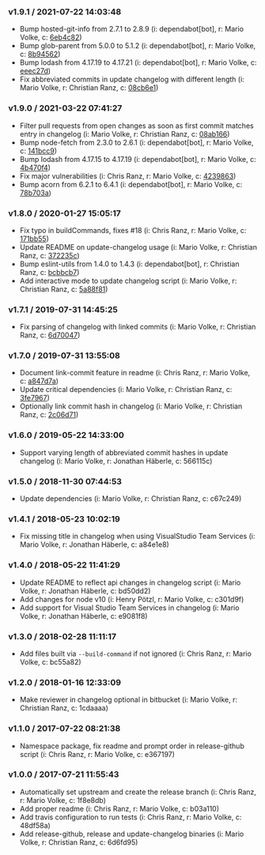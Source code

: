 
### v1.9.1 / 2021-07-22 14:03:48

- Bump hosted-git-info from 2.7.1 to 2.8.9 (i: dependabot[bot], r: Mario Volke, c: [6eb4c82](https://github.com/codastic/release/commit/6eb4c82))
- Bump glob-parent from 5.0.0 to 5.1.2 (i: dependabot[bot], r: Mario Volke, c: [8b94562](https://github.com/codastic/release/commit/8b94562))
- Bump lodash from 4.17.19 to 4.17.21 (i: dependabot[bot], r: Mario Volke, c: [eeec27d](https://github.com/codastic/release/commit/eeec27d))
- Fix abbreviated commits in update changelog with different length (i: Mario Volke, r: Christian Ranz, c: [08cb6e1](https://github.com/codastic/release/commit/08cb6e1))

### v1.9.0 / 2021-03-22 07:41:27

- Filter pull requests from open changes as soon as first commit matches entry in changelog (i: Mario Volke, r: Christian Ranz, c: [08ab166](https://github.com/codastic/release/commit/08ab166))
- Bump node-fetch from 2.3.0 to 2.6.1 (i: dependabot[bot], r: Mario Volke, c: [141bcc9](https://github.com/codastic/release/commit/141bcc9))
- Bump lodash from 4.17.15 to 4.17.19 (i: dependabot[bot], r: Mario Volke, c: [4b470f4](https://github.com/codastic/release/commit/4b470f4))
- Fix major vulnerabilities (i: Chris Ranz, r: Mario Volke, c: [4239863](https://github.com/codastic/release/commit/4239863))
- Bump acorn from 6.2.1 to 6.4.1 (i: dependabot[bot], r: Mario Volke, c: [78b703a](https://github.com/codastic/release/commit/78b703a))

### v1.8.0 / 2020-01-27 15:05:17

- Fix typo in buildCommands, fixes #18 (i: Chris Ranz, r: Mario Volke, c: [171bb55](https://github.com/codastic/release/commit/171bb55))
- Update README on update-changelog usage (i: Mario Volke, r: Christian Ranz, c: [372235c](https://github.com/codastic/release/commit/372235c))
- Bump eslint-utils from 1.4.0 to 1.4.3 (i: dependabot[bot], r: Christian Ranz, c: [bcbbcb7](https://github.com/codastic/release/commit/bcbbcb7))
- Add interactive mode to update changelog script (i: Mario Volke, r: Christian Ranz, c: [5a88f81](https://github.com/codastic/release/commit/5a88f81))

### v1.7.1 / 2019-07-31 14:45:25

- Fix parsing of changelog with linked commits (i: Mario Volke, r: Christian Ranz, c: [6d70047](https://github.com/codastic/release/commit/6d70047))

### v1.7.0 / 2019-07-31 13:55:08

- Document link-commit feature in readme (i: Chris Ranz, r: Mario Volke, c: [a847d7a](https://github.com/codastic/release/commit/a847d7a))
- Update critical dependencies (i: Mario Volke, r: Christian Ranz, c: [3fe7967](https://github.com/codastic/release/commit/3fe7967))
- Optionally link commit hash in changelog (i: Mario Volke, r: Christian Ranz, c: [2c06d71](https://github.com/codastic/release/commit/2c06d71))

### v1.6.0 / 2019-05-22 14:33:00

- Support varying length of abbreviated commit hashes in update changelog (i: Mario Volke, r: Jonathan Häberle, c: 566115c)

### v1.5.0 / 2018-11-30 07:44:53

- Update dependencies (i: Mario Volke, r: Christian Ranz, c: c67c249)

### v1.4.1 / 2018-05-23 10:02:19

- Fix missing title in changelog when using VisualStudio Team Services (i: Mario Volke, r: Jonathan Häberle, c: a84e1e8)

### v1.4.0 / 2018-05-22 11:41:29

- Update README to reflect api changes in changelog script (i: Mario Volke, r: Jonathan Häberle, c: bd50dd2)
- Add changes for node v10 (i: Henry Pötzl, r: Mario Volke, c: c301d9f)
- Add support for Visual Studio Team Services in changelog (i: Mario Volke, r: Jonathan Häberle, c: e9081f8)

### v1.3.0 / 2018-02-28 11:11:17

- Add files built via `--build-command` if not ignored (i: Chris Ranz, r: Mario Volke, c: bc55a82)

### v1.2.0 / 2018-01-16 12:33:09

- Make reviewer in changelog optional in bitbucket (i: Mario Volke, r: Christian Ranz, c: 1cdaaaa)

### v1.1.0 / 2017-07-22 08:21:38

- Namespace package, fix readme and prompt order in release-github script (i: Chris Ranz, r: Mario Volke, c: e367197)

### v1.0.0 / 2017-07-21 11:55:43

- Automatically set upstream and create the release branch (i: Chris Ranz, r: Mario Volke, c: 1f8e8db)
- Add proper readme (i: Chris Ranz, r: Mario Volke, c: b03a110)
- Add travis configuration to run tests (i: Chris Ranz, r: Mario Volke, c: 48df58a)
- Add release-github, release and update-changelog binaries (i: Mario Volke, r: Christian Ranz, c: 6d6fd95)
